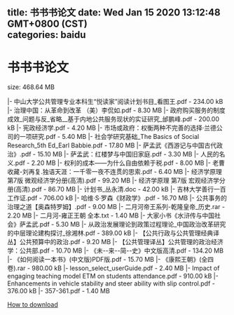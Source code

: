 
title: 书书书论文
date: Wed Jan 15 2020 13:12:48 GMT+0800 (CST)    
categories: baidu
---

# 书书书论文
size: 468.64 MB
 
 
|- 中山大学公共管理专业本科生“悦读家”阅读计划书目_看图王.pdf - 234.00 kB
|- 治理中国：从革命到改革 （美）李侃如.pdf - 8.30 MB
|- 政府购买服务的制度成效_问题与反_省略__基于内地公共服务现状的实证研究_邰鹏峰.pdf - 200.00 kB
|- 宪政经济学.pdf - 4.20 MB
|- 市场或政府：权衡两种不完善的选择·兰德公司的一项研究.pdf - 5.40 MB
|- 社会学研究基础_The Basics of Social Research_5th Ed_Earl Babbie.pdf - 17.80 MB
|- 萨孟武《西游记与中国古代政治》.pdf - 15.10 MB
|- 萨孟武：红楼梦与中国旧家庭.pdf - 3.30 MB
|- 人民的名义.pdf - 2.20 MB
|- 权利的成本——为什么自由依赖于税.pdf - 8.00 MB
|- 老曹收藏-刘再复.独语天涯：一千零一夜不连贯的思索.pdf - 6.40 MB
|- 经济学原理  第7版  微观经济学分册(高清).pdf - 99.20 MB
|- 经济学原理  第7版  宏观经济学分册(高清).pdf - 86.70 MB
|- 计划书_丛永清.doc - 42.00 kB
|- 吉林大学善行一百工作证.pdf - 706.00 kB
|- 哈维·S·罗森《财政学》.pdf - 16.70 MB
|- 公共事务的治理之道【奥森特罗姆】.pdf - 9.00 MB
|- 二月河帝王系列-乾隆皇帝_历史.rar - 2.20 MB
|- 二月河-雍正王朝 全本.txt - 1.40 MB
|- 大家小书《水浒传与中国社会》萨孟武.pdf - 5.30 MB
|- 从政治发展理论到政策过程理论_中国政治改革研究的中层理论建构探讨_徐湘林.pdf - 389.00 kB
|- 【公共行政与公共管理经典译丛】公共预算中的政治.pdf - 9.20 MB
|- 【公共管理译丛】公共管理的政治经济学：公共部.pdf - 10.70 MB
|- 《未--来--简--史》中文版高清.pdf - 134.20 MB
|- 《如何阅读一本书》(中文版)PDF版.pdf - 15.70 MB
|- 《康熙王朝》(全四卷).rar - 980.00 kB
|- lesson_select_userGuide.pdf - 2.40 MB
|- Impact of engaging teaching model ETM on students attendance.pdf - 910.00 kB
|- Enhancements in vehicle stability and steer ability with slip control.pdf - 376.00 kB
|- 357-361.pdf - 1.40 MB

[How to download](https://bpcam.bemobtrk.com/go/2ceec3aa-1ca2-46d6-b9ff-aaa5c184517c?jno=320)